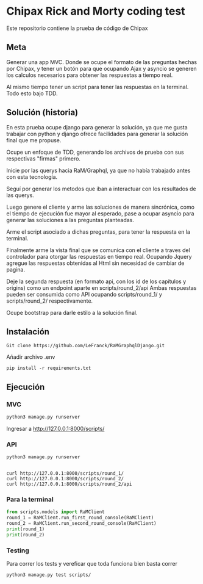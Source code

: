 # Chipax Rick and Morty coding test

Este repositorio contiene la prueba de código de Chipax

## Meta

Generar una app MVC. Donde se ocupe el formato de las preguntas hechas por Chipax, y tener un botón
para que ocupando Ajax y asyncio se generen los calculos necesarios para obtener las respuestas a tiempo real.

Al mismo tiempo tener un script para tener las respuestas en la terminal. Todo esto bajo TDD.

## Solución (historia)

En esta prueba ocupe django para generar la solución, ya que me gusta trabajar con python y django ofrece facilidades para generar la solución final que me propuse.

Ocupe un enfoque de TDD, generando los archivos de prueba con sus respectivas "firmas" primero.

Inicie por las querys hacia RaM/Graphql, ya que no había trabajado antes con esta tecnología. 

Seguí por generar los metodos que iban a interactuar con los resultados de las querys.

Luego genere el cliente y arme las soluciones de manera sincrónica, como el tiempo de ejecución fue mayor al esperado, pase a ocupar asyncio para generar las soluciones a las preguntas planteadas.

Arme el script asociado a dichas preguntas, para tener la respuesta en la terminal.

Finalmente arme la vista final que se comunica con el cliente a traves del controlador para otorgar las respuestas en tiempo real.
Ocupando Jquery agregue las respuestas obtenidas al Html sin necesidad de cambiar de pagina.

Deje la segunda respuesta (en formato api, con los id de los capítulos y origins) como un endpoint aparte en scripts/round_2/api
Ambas respuestas pueden ser consumida como API ocupando scripts/round_1/ y scripts/round_2/ respectivamente.

Ocupe bootstrap para darle estilo a la solución final.  

 
## Instalación

```
Git clone https://github.com/LeFranck/RaMGraphqlDjango.git
```

Añadir archivo .env

```
pip install -r requirements.txt
```

## Ejecución

### MVC

```python
python3 manage.py runserver
```
Ingresar a http://127.0.0.1:8000/scripts/

### API
```python
python3 manage.py runserver
```

```

curl http://127.0.0.1:8000/scripts/round_1/
curl http://127.0.0.1:8000/scripts/round_2/
curl http://127.0.0.1:8000/scripts/round_2/api
```

### Para la terminal 
```python
from scripts.models import RaMClient
round_1 = RaMClient.run_first_round_console(RaMClient)
round_2 = RaMClient.run_second_round_console(RaMClient)
print(round_1)
print(round_2)
```
### Testing

Para correr los tests y vereficar que toda funciona bien basta correr
```
python3 manage.py test scripts/
```
